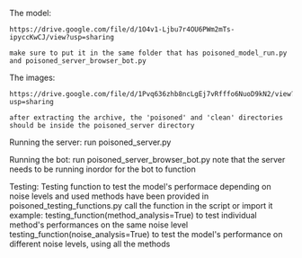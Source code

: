 The model:

    https://drive.google.com/file/d/1O4v1-Ljbu7r4OU6PWm2mTs-ipyccKwCJ/view?usp=sharing

    make sure to put it in the same folder that has poisoned_model_run.py and poisoned_server_browser_bot.py

The images:

    https://drive.google.com/file/d/1Pvq636zhb8ncLgEj7vRfffo6NuoD9kN2/view?usp=sharing

    after extracting the archive, the 'poisoned' and 'clean' directories should be inside the poisoned_server directory


Running the server:
    run poisoned_server.py
    
Running the bot:
    run poisoned_server_browser_bot.py
    note that the server needs to be running inordor for the bot to function

Testing:
    Testing function to test the model's performace depending on noise levels and used methods have been provided in 
    poisoned_testing_functions.py
    call the function in the script or import it 
    example: 
        testing_function(method_analysis=True)
            to test individual method's performances on the same noise level
        testing_function(noise_analysis=True)
            to test the model's performance on different noise levels, using all the methods
